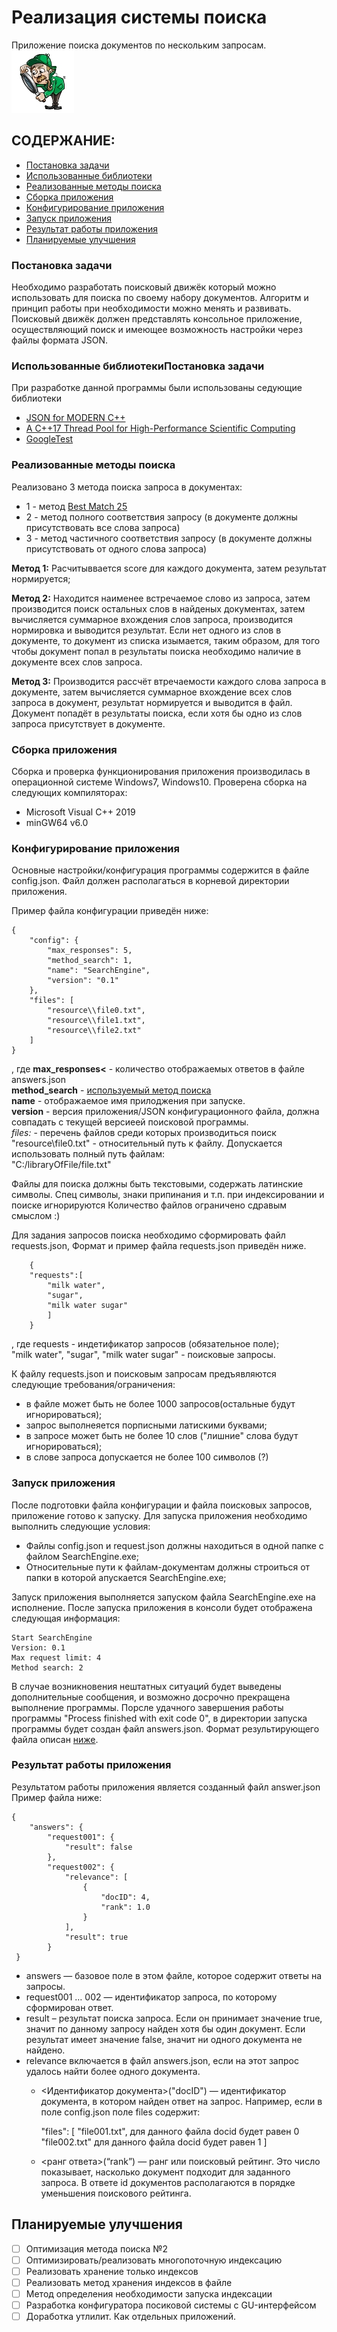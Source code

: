 # Реализация системы поиска   
Приложение поиска документов по нескольким запросам.  
[![](/Pictures/pictogram.jpg)](#blank)

## СОДЕРЖАНИЕ:
* [Постановка задачи](#Постановка-задачи)
* [Использованные библиотеки](#Использованные-библиотеки)
* [Реализованные методы поиска](#Методы-поиска)
* [Сборка приложения](#Сборка)
* [Конфигурирование приложения](#Конфигурирование)
* [Запуск приложения](#Запуск)
* [Результат работы приложения](#Результат)
* [Планируемые улучшения](#Планы-улучшщения)

### <a name="Постановка-задачи">Постановка задачи</a>
Необходимо разработать поисковый движёк который можно использовать для поиска по своему набору документов.
Алгоритм и принцип работы при необходимости можно менять и развивать. Поисковый движёк должен представлять
консольное приложение, осуществляющий поиск и имеющее возможность настройки через файлы формата JSON. 

### <a name="Использованные-библиотеки">Использованные библиотекиПостановка задачи</a>
При разработке данной программы были использованы седующие библиотеки
- [JSON for MODERN C++](https://github.com/nlohmann/json)
- [A C++17 Thread Pool for High-Performance Scientific Computing](https://github.com/bshoshany/thread-pool)
- [GoogleTest](https://github.com/google/googletest)


### <a name="Методы-поиска">Реализованные методы поиска</a>
Реализовано 3 метода поиска запроса в документах:
- 1 - метод [Best Match 25](https://en.wikipedia.org/wiki/Okapi_BM25)
- 2 - метод полного соответствия запросу (в документе должны присутствовать все слова запроса)
- 3 - метод частичного соответствия запросу (в документе должны присутствовать от одного слова запроса)

<b>Метод 1:</b> Расчитыввается score для каждого документа, затем результат нормируется;  
  
<b>Метод 2:</b> Находится наименее встречаемое слово из запроса, затем производится поиск остальных слов в найденых документах,
затем вычисляется суммарное вхождения слов запроса, производится нормировка и выводится результат.
Если нет одного из слов в документе, то документ из списка изымается, таким образом, для того чтобы документ попал в результаты поиска
необходимо наличие в документе всех слов запроса.  
   
<b>Метод 3:</b> Производится рассчёт втречаемости каждого слова запроса в документе, затем вычисляется 
суммарное вхождение всех слов запроса в документ, результат нормируется и выводится в файл.
Документ попадёт в результаты поиска, если хотя бы одно из слов запроса присутствует в документе.
 

### <a name="#Сборка">Сборка приложения</a>
Сборка и проверка функционирования приложения производилась в операционной системе Windows7, Windows10.
Проверена сборка на следующих компиляторах:
* Microsoft Visual C++ 2019
* minGW64 v6.0

### <a name="Конфигурирование">Конфигурирование приложения</a>
Основные настройки/конфигурация программы содержится в файле config.json.
Файл должен располагаться в корневой директории приложения.

Пример файла конфигурации приведён ниже:

    {
        "config": {
            "max_responses": 5,
            "method_search": 1,
            "name": "SearchEngine",
            "version": "0.1"
        },
        "files": [
            "resource\\file0.txt",
            "resource\\file1.txt",
            "resource\\file2.txt"
        ]
    }

, где 
<b>max_responses<</b> - количество отображаемых ответов в файле answers.json  
<b>method_search</b> - [используемый метод поиска](Методы-поиска)  
<b>name</b> - отображаемое имя прилоджения при запуске.  
<b>version</b> - версия приложения/JSON конфигурационного файла, должна совпадать с текущей версиеей поисковой программы.  
<i>files:</i> - перечень файлов среди которых производиться поиск   
   "resource\\file0.txt" - относительный путь к файлу. Допускается использовать полный путь файлам:  
   "C:/libraryOfFile/file.txt"

Файлы для поиска должны быть текстовыми, содержать латинские символы. Спец символы, знаки припинания и т.п. при индексировании и поиске игнорируются 
Количество файлов ограничено сдравым смыслом :)

Для задания запросов поиска необходимо сформировать файл requests.json, Формат и пример файла requests.json приведён ниже.
        
        {
        "requests":[
            "milk water", 
            "sugar", 
            "milk water sugar"
            ]
        }
     
, где 
requests - индетификатор запросов (обязательное поле);  
"milk water", "sugar", "milk water sugar" - поисковые запросы. 

К файлу requests.json и поисковым запросам предъявляются следующие требования/ограничения:  
- в файле может быть не более 1000 запросов(остальные будут игнорироваться);
- запрос выполнеяется порписными латискими буквами;
- в запросе может быть не более 10 слов ("лишние" слова будут игнорироваться);
- в слове запроса допускается не более 100 символов (?)

### <a name="Запуск">Запуск приложения</a>
После подготовки файла конфигурации и файла поисковых запросов, приложение готово к запуску.
Для запуска приложения необходимо выполнить следующие условия:
- Файлы config.json и request.json должны находиться в одной папке с файлом SearchEngine.exe;  
- Относительные пути к файлам-документам должны строиться от папки в которой апускается SearchEngine.exe;

Запуск приложения выполняется запуском файла SearchEngine.exe на исполнение. После запуска приложения в консоли будет отображена следующая информация:

    Start SearchEngine
    Version: 0.1
    Max request limit: 4
    Method search: 2

В случае возникновения нештатных ситуаций будет выведены дополнительные сообщения, и возможно досрочно прекращена выполнение программы.
Порсле удачного завершения работы программы  "Process finished with exit code 0", в директории запуска программы будет создан файл answers.json.
Формат результирующего файла описан [ниже](#Результат). 

### <a name="Результат">Результат работы приложения</a>
Результатом работы приложения является созданный файл answer.json
Пример файла ниже:

    {
        "answers": {
            "request001": {
                "result": false
            },
            "request002": {
                "relevance": [
                    {
                        "docID": 4,
                        "rank": 1.0
                    }
                ],
                "result": true
            }
     }

* answers — базовое поле в этом файле, которое содержит ответы на запросы.
* request001 … 002 — идентификатор запроса, по которому сформирован ответ.
* result – результат поиска запроса. Если он принимает значение true, значит по
  данному запросу найден хотя бы один документ. Если результат имеет значение
  false, значит ни одного документа не найдено.
* relevance включается в файл answers.json, если на этот запрос удалось найти
  более одного документа.
  * <Идентификатор документа>("docID") — идентификатор документа, в котором
    найден ответ на запрос. Например, если в поле config.json поле files содержит:
    
                            
    "files": [
     "file001.txt", для данного файла docid будет равен 0
     "file002.txt"  для данного файла docid будет равен 1
    ]
  * <ранг ответа>(“rank”) — ранг или поисковый рейтинг. Это число показывает,
    насколько документ подходит для заданного запроса. В ответе id документов
    располагаются в порядке уменьшения поискового рейтинга.
 
  
## <a name="Планы-улучшщения">Планируемые улучшения</a>

- [ ] Оптимизация метода поиска №2 
- [ ] Оптимизировать/реализовать многопоточную индексацию
- [ ] Реализовать хранение только индексов 
- [ ] Реализовать метод хранения индексов в файле
- [ ] Метод определения необходимости запуска индексации
- [ ] Разработка конфигуратора посиковой системы с GU-интерфейсом
- [ ] Доработка утлилит. Как отдельных приложений. 

